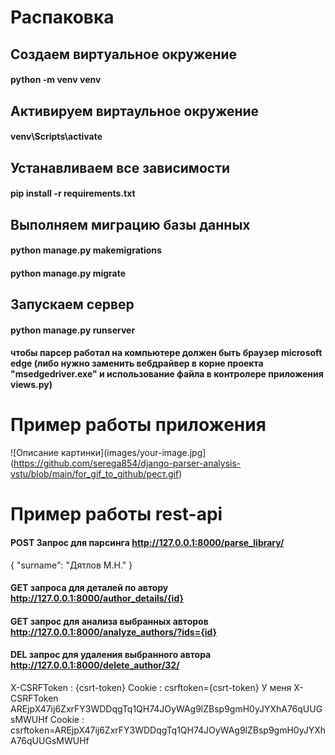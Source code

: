 # Распаковка

## Создаем виртуальное окружение
#### python -m venv venv

## Активируем виртаульное окружение
#### venv\Scripts\activate

## Устанавливаем все зависимости
#### pip install -r requirements.txt

## Выполняем миграцию базы данных  
#### python manage.py makemigrations
#### python manage.py migrate

## Запускаем сервер
#### python manage.py runserver

#### чтобы парсер работал на компьютере должен быть браузер microsoft edge (либо нужно заменить вебдрайвер в корне проекта "msedgedriver.exe" и использование файла в контролере приложения views.py)

# Пример работы приложения


![Описание картинки](images/your-image.jpg](https://github.com/serega854/django-parser-analysis-vstu/blob/main/for_gif_to_github/рест.gif)



# Пример работы rest-api
#### POST Запрос для парсинга http://127.0.0.1:8000/parse_library/
{
    "surname": "Дятлов М.Н."
}

#### GET запроса для деталей по автору http://127.0.0.1:8000/author_details/{id}
#### GET запрос для анализа выбранных авторов http://127.0.0.1:8000/analyze_authors/?ids={id}
#### DEL запрос для удаления выбранного автора http://127.0.0.1:8000/delete_author/32/
X-CSRFToken : {csrt-token}
Cookie : csrftoken={csrt-token}
У меня
X-CSRFToken AREjpX47ij6ZxrFY3WDDqgTq1QH74JOyWAg9lZBsp9gmH0yJYXhA76qUUGsMWUHf
Cookie : csrftoken=AREjpX47ij6ZxrFY3WDDqgTq1QH74JOyWAg9lZBsp9gmH0yJYXhA76qUUGsMWUHf




